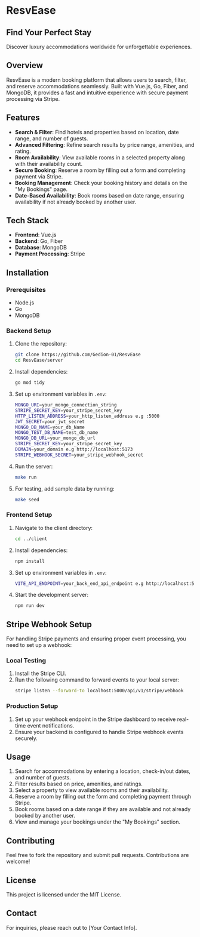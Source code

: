 # ResvEase

## Find Your Perfect Stay

Discover luxury accommodations worldwide for unforgettable experiences.

## Overview

ResvEase is a modern booking platform that allows users to search, filter, and reserve accommodations seamlessly. Built with Vue.js, Go, Fiber, and MongoDB, it provides a fast and intuitive experience with secure payment processing via Stripe.

## Features

- **Search & Filter**: Find hotels and properties based on location, date range, and number of guests.
- **Advanced Filtering**: Refine search results by price range, amenities, and rating.
- **Room Availability**: View available rooms in a selected property along with their availability count.
- **Secure Booking**: Reserve a room by filling out a form and completing payment via Stripe.
- **Booking Management**: Check your booking history and details on the "My Bookings" page.
- **Date-Based Availability**: Book rooms based on date range, ensuring availability if not already booked by another user.

## Tech Stack

- **Frontend**: Vue.js
- **Backend**: Go, Fiber
- **Database**: MongoDB
- **Payment Processing**: Stripe

## Installation

### Prerequisites

- Node.js
- Go
- MongoDB

### Backend Setup

1. Clone the repository:

   ```sh
   git clone https://github.com/Gedion-01/ResvEase
   cd ResvEase/server
   ```

2. Install dependencies:
   ```sh
   go mod tidy
   ```
3. Set up environment variables in `.env`:
   ```sh
   MONGO_URI=your_mongo_connection_string
   STRIPE_SECRET_KEY=your_stripe_secret_key
   HTTP_LISTEN_ADDRESS=your_http_listen_address e.g :5000
   JWT_SECRET=your_jwt_secret
   MONGO_DB_NAME=your_db_Name
   MONGO_TEST_DB_NAME=test_db_name
   MONGO_DB_URL=your_mongo_db_url
   STRIPE_SECRET_KEY=your_stripe_secret_key
   DOMAIN=your_domain e.g http://localhost:5173
   STRIPE_WEBHOOK_SECRET=your_stripe_webhook_secret
   ```
4. Run the server:
   ```sh
   make run
   ```
5. For testing, add sample data by running:
   ```sh
   make seed
   ```

### Frontend Setup

1. Navigate to the client directory:
   ```sh
   cd ../client
   ```
2. Install dependencies:
   ```sh
   npm install
   ```
3. Set up environment variables in `.env`:
   ```sh
   VITE_API_ENDPOINT=your_back_end_api_endpoint e.g http://localhost:5000/api/v1
   ```
4. Start the development server:
   ```sh
   npm run dev
   ```

## Stripe Webhook Setup

For handling Stripe payments and ensuring proper event processing, you need to set up a webhook:

### Local Testing

1. Install the Stripe CLI.
2. Run the following command to forward events to your local server:
   ```sh
   stripe listen --forward-to localhost:5000/api/v1/stripe/webhook
   ```

### Production Setup

1. Set up your webhook endpoint in the Stripe dashboard to receive real-time event notifications.
2. Ensure your backend is configured to handle Stripe webhook events securely.

## Usage

1. Search for accommodations by entering a location, check-in/out dates, and number of guests.
2. Filter results based on price, amenities, and ratings.
3. Select a property to view available rooms and their availability.
4. Reserve a room by filling out the form and completing payment through Stripe.
5. Book rooms based on a date range if they are available and not already booked by another user.
6. View and manage your bookings under the "My Bookings" section.

## Contributing

Feel free to fork the repository and submit pull requests. Contributions are welcome!

## License

This project is licensed under the MIT License.

## Contact

For inquiries, please reach out to [Your Contact Info].

